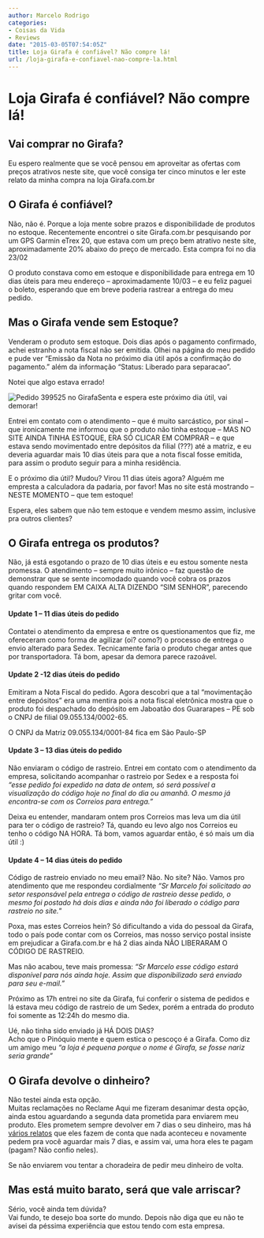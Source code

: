 ```yaml
---
author: Marcelo Rodrigo
categories:
- Coisas da Vida
- Reviews
date: "2015-03-05T07:54:05Z"
title: Loja Girafa é confiável? Não compre lá!
url: /loja-girafa-e-confiavel-nao-compre-la.html
---
```

# Loja Girafa é confiável? Não compre lá!
## Vai comprar no Girafa?

Eu espero realmente que se você pensou em aproveitar as ofertas com preços atrativos neste site, que você consiga ter cinco minutos e ler este relato da minha compra na loja Girafa.com.br

## O Girafa é confiável?

Não, não é. Porque a loja mente sobre prazos e disponibilidade de produtos no estoque. Recentemente encontrei o site Girafa.com.br pesquisando por um GPS Garmin eTrex 20, que estava com um preço bem atrativo neste site, aproximadamente 20% abaixo do preço de mercado. Esta compra foi no dia 23/02

O produto constava como em estoque e disponibilidade para entrega em 10 dias úteis para meu endereço – aproximadamente 10/03 – e eu feliz paguei o boleto, esperando que em breve poderia rastrear a entrega do meu pedido.

## Mas o Girafa vende sem Estoque?

Venderam o produto sem estoque. Dois dias após o pagamento confirmado, achei estranho a nota fiscal não ser emitida. Olhei na página do meu pedido e pude ver “Emissão da Nota no próximo dia útil após a confirmação do pagamento.” além da informação “Status: Liberado para separacao”.

Notei que algo estava errado!

![Pedido 399525 no Girafa](/images/2015/03/girafa-pedido-399525.webp)Senta e espera este próximo dia útil, vai demorar!

Entrei em contato com o atendimento – que é muito sarcástico, por sinal – que ironicamente me informou que o produto não tinha estoque – MAS NO SITE AINDA TINHA ESTOQUE, ERA SÓ CLICAR EM COMPRAR – e que estava sendo movimentado entre depósitos da filial (???) até a matriz, e eu deveria aguardar mais 10 dias úteis para que a nota fiscal fosse emitida, para assim o produto seguir para a minha residência.

E o próximo dia útil? Mudou? Virou 11 dias úteis agora? Alguém me empresta a calculadora da padaria, por favor! Mas no site está mostrando – NESTE MOMENTO – que tem estoque!

Espera, eles sabem que não tem estoque e vendem mesmo assim, inclusive pra outros clientes?

## O Girafa entrega os produtos?

Não, já está esgotando o prazo de 10 dias úteis e eu estou somente nesta promessa. O atendimento – sempre muito irônico – faz questão de demonstrar que se sente incomodado quando você cobra os prazos quando respondem EM CAIXA ALTA DIZENDO “SIM SENHOR”, parecendo gritar com você.

#### Update 1 – 11 dias úteis do pedido

Contatei o atendimento da empresa e entre os questionamentos que fiz, me ofereceram como forma de agilizar (oi? como?) o processo de entrega o envio alterado para Sedex. Tecnicamente faria o produto chegar antes que por transportadora. Tá bom, apesar da demora parece razoável.

#### Update 2 -12 dias úteis do pedido

Emitiram a Nota Fiscal do pedido. Agora descobri que a tal “movimentação entre depósitos” era uma mentira pois a nota fiscal eletrônica mostra que o produto foi despachado do depósito em Jaboatão dos Guararapes – PE sob o CNPJ de filial 09.055.134/0002-65.

O CNPJ da Matriz 09.055.134/0001-84 fica em São Paulo-SP

#### Update 3 – 13 dias úteis do pedido

Não enviaram o código de rastreio. Entrei em contato com o atendimento da empresa, solicitando acompanhar o rastreio por Sedex e a resposta foi *“esse pedido foi expedido na data de ontem, só será possível a visualização do código hoje no final do dia ou amanhã. O mesmo já encontra-se com os Correios para entrega.”*

Deixa eu entender, mandaram ontem pros Correios mas leva um dia útil para ter o código de rastreio? Tá, quando eu levo algo nos Correios eu tenho o código NA HORA. Tá bom, vamos aguardar então, é só mais um dia útil :)

#### Update 4 – 14 dias úteis do pedido

Código de rastreio enviado no meu email? Não. No site? Não. Vamos pro atendimento que me respondeu cordialmente *“Sr Marcelo foi solicitado ao setor responsável pela entrega o código de rastreio desse pedido, o mesmo foi postado há dois dias e ainda não foi liberado o código para rastreio no site.*”

Poxa, mas estes Correios hein? Só dificultando a vida do pessoal da Girafa, todo o país pode contar com os Correios, mas nosso serviço postal insiste em prejudicar a Girafa.com.br e há 2 dias ainda NÃO LIBERARAM O CÓDIGO DE RASTREIO.

Mas não acabou, teve mais promessa: *“Sr Marcelo esse código estará disponível para nós ainda hoje. Assim que disponibilizado será enviado para seu e-mail.”*

Próximo as 17h entrei no site da Girafa, fui conferir o sistema de pedidos e lá estava meu código de rastreio de um Sedex, porém a entrada do produto foi somente as 12:24h do mesmo dia.

Ué, não tinha sido enviado já HÁ DOIS DIAS?  
Acho que o Pinóquio mente e quem estica o pescoço é a Girafa. Como diz um amigo meu *“a loja é pequena porque o nome é Girafa, se fosse nariz seria grande”*

## O Girafa devolve o dinheiro?

Não testei ainda esta opção.  
Muitas reclamações no Reclame Aqui me fizeram desanimar desta opção, ainda estou aguardando a segunda data prometida para enviarem meu produto. Eles prometem sempre devolver em 7 dias o seu dinheiro, mas há [vários relatos](http://www.reclameaqui.com.br/busca/?empresa=Girafa+Com%C3%A9rcio+Eletr%C3%B4nico+LTDA&q=dinheiro "Girafa.com.br não devolve o dinheiro no prazo") que eles fazem de conta que nada aconteceu e novamente pedem pra você aguardar mais 7 dias, e assim vai, uma hora eles te pagam (pagam? Não confio neles).

Se não enviarem vou tentar a choradeira de pedir meu dinheiro de volta.

## Mas está muito barato, será que vale arriscar?

Sério, você ainda tem dúvida?  
Vai fundo, te desejo boa sorte do mundo. Depois não diga que eu não te avisei da péssima experiência que estou tendo com esta empresa.